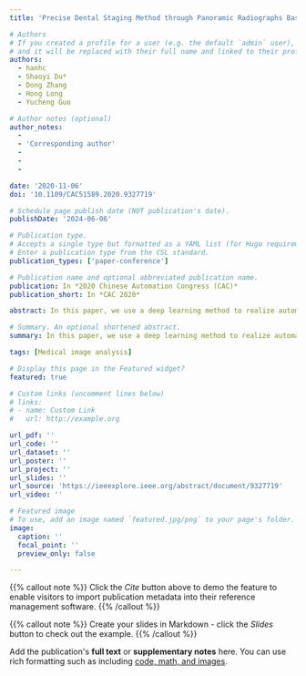 ```yaml
---
title: 'Precise Dental Staging Method through Panoramic Radiographs Based on Deep Learning'

# Authors
# If you created a profile for a user (e.g. the default `admin` user), write the username (folder name) here
# and it will be replaced with their full name and linked to their profile.
authors:
  - hanhc
  - Shaoyi Du*
  - Dong Zhang
  - Hong Long
  - Yucheng Guo

# Author notes (optional)
author_notes:
  - 
  - 'Corresponding author'
  - 
  - 
  - 

date: '2020-11-06'
doi: '10.1109/CAC51589.2020.9327719'

# Schedule page publish date (NOT publication's date).
publishDate: '2024-06-06'

# Publication type.
# Accepts a single type but formatted as a YAML list (for Hugo requirements).
# Enter a publication type from the CSL standard.
publication_types: ['paper-conference']

# Publication name and optional abbreviated publication name.
publication: In *2020 Chinese Automation Congress (CAC)*
publication_short: In *CAC 2020*

abstract: In this paper, we use a deep learning method to realize automatic dental staging, which is an image classification task. Sample imbalance is found to influence the staging accuracy of deep learning method. Aiming at the problem, an optimized method for dental staging is proposed. Firstly, based on the thought of coarse-to-fine, the dental staging task is converted into a binary-classification and two multi-classification tasks to reduce the difficulty of each classification task. Secondly, data augmentation is used in multi-classification to balance the samples in different categories. Besides, the Easy-Ensemble method is used to reduce the influence of sample imbalance in the binary-classification task. According to the experiment results, the dental staging effect of the proposed method is improved in accuracy, recall, and accuracy compared with the unoptimized method, which verifies the availability of the proposed method.

# Summary. An optional shortened abstract.
summary: In this paper, we use a deep learning method to realize automatic dental staging, which is an image classification task. Sample imbalance is found to influence the staging accuracy of deep learning method. Aiming at the problem, an optimized method for dental staging is proposed.

tags: [Medical image analysis]

# Display this page in the Featured widget?
featured: true

# Custom links (uncomment lines below)
# links:
# - name: Custom Link
#   url: http://example.org

url_pdf: ''
url_code: ''
url_dataset: ''
url_poster: ''
url_project: ''
url_slides: ''
url_source: 'https://ieeexplore.ieee.org/abstract/document/9327719'
url_video: ''

# Featured image
# To use, add an image named `featured.jpg/png` to your page's folder.
image:
  caption: ''
  focal_point: ''
  preview_only: false

---
```




{{% callout note %}}
Click the _Cite_ button above to demo the feature to enable visitors to import publication metadata into their reference management software.
{{% /callout %}}

{{% callout note %}}
Create your slides in Markdown - click the _Slides_ button to check out the example.
{{% /callout %}}

Add the publication's **full text** or **supplementary notes** here. You can use rich formatting such as including [code, math, and images](https://docs.hugoblox.com/content/writing-markdown-latex/).


